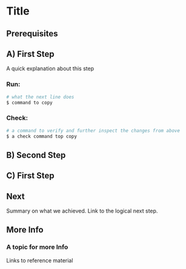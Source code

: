 # Title

## Prerequisites

## A) First Step

A quick explanation about this step

### Run:
```bash
# what the next line does
$ command to copy
```

### Check: 
```bash
# a command to verify and further inspect the changes from above
$ a check command top copy
```

## B) Second Step

## C) First Step

## Next

Summary on what we achieved. Link to the logical next step.

## More Info

### A topic for more Info
Links to reference material 

